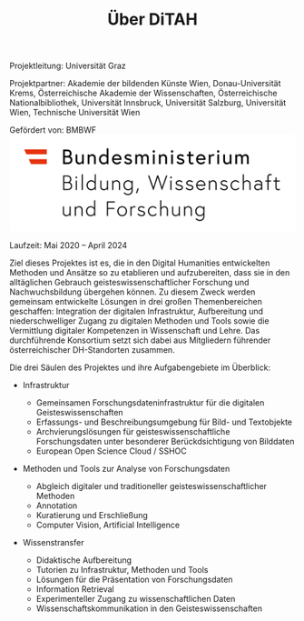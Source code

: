 ﻿---
layout: page
title: Über DiTAH
hero_height: is-small
permalink: /about/
---

Projektleitung: Universität Graz

Projektpartner: Akademie der bildenden Künste Wien, Donau-Universität Krems, Österreichische Akademie der Wissenschaften, Österreichische Nationalbibliothek, Universität Innsbruck, Universität Salzburg, Universität Wien, Technische Universität Wien

Gefördert von: BMBWF 
![Image](/assets/img/BMBWF_Logo_srgb.png)

Laufzeit: Mai 2020 – April 2024

Ziel dieses Projektes ist es, die in den Digital Humanities entwickelten Methoden und Ansätze so zu etablieren und aufzubereiten, dass sie in den alltäglichen Gebrauch geisteswissenschaftlicher Forschung und Nachwuchsbildung übergehen können.
Zu diesem Zweck werden gemeinsam entwickelte Lösungen in drei großen Themenbereichen geschaffen: Integration der digitalen Infrastruktur, Aufbereitung und niederschwelliger Zugang zu digitalen Methoden und Tools sowie die Vermittlung digitaler Kompetenzen in Wissenschaft und Lehre. Das durchführende Konsortium setzt sich dabei aus Mitgliedern führender österreichischer DH-Standorten zusammen.

Die drei Säulen des Projektes und ihre Aufgabengebiete im Überblick:
* Infrastruktur
    - Gemeinsamen Forschungsdateninfrastruktur für die digitalen Geisteswissenschaften
    - Erfassungs- und Beschreibungsumgebung für Bild- und Textobjekte
    - Archvierungslösungen für geisteswissenschaftliche Forschungsdaten unter besonderer Berückdsichtigung von Bilddaten
    - European Open Science Cloud / SSHOC
         
* Methoden und Tools zur Analyse von Forschungsdaten
    - Abgleich digitaler und traditioneller geisteswissenschaftlicher Methoden
    - Annotation
    - Kuratierung und Erschließung
    - Computer Vision, Artificial Intelligence
         
* Wissenstransfer
    - Didaktische Aufbereitung
    - Tutorien zu Infrastruktur, Methoden und Tools
    - Lösungen für die Präsentation von Forschungsdaten
    - Information Retrieval
    - Experimenteller Zugang zu wissenschaftlichen Daten
    - Wissenschaftskommunikation in den Geisteswissenschaften
